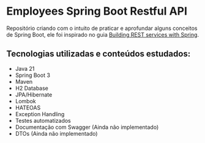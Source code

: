 # Employees Spring Boot Restful API

Repositório criando com o intuito de praticar e aprofundar alguns conceitos de Spring Boot, ele foi inspirado no guia [Building REST services with Spring](https://spring.io/guides/tutorials/rest/).

## Tecnologias utilizadas e conteúdos estudados:

- Java 21
- Spring Boot 3
- Maven
- H2 Database
- JPA/Hibernate
- Lombok
- HATEOAS
- Exception Handling
- Testes automatizados
- Documentação com Swagger (Ainda não implementado)
- DTOs (Ainda não implementado)


